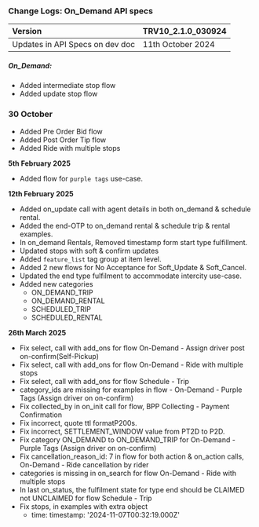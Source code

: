 ### Change Logs: On_Demand API specs

| Version                         | TRV10_2.1.0_030924 |
| :------------------------------ | :----------------- |
| Updates in API Specs on dev doc | 11th October 2024 |

##### On_Demand:
- Added intermediate stop flow
- Added update stop flow

### 30 October
- Added Pre Order Bid flow
- Added Post Order Tip flow
- Added Ride with multiple stops

****5th February 2025****
  - Added flow for `purple tags` use-case.

****12th February 2025****
- Added on_update call with agent details in both on_demand & schedule rental.
- Added the end-OTP to on_demand rental & schedule trip & rental examples.
- In on_demand Rentals, Removed timestamp form start type fulfillment.
- Updated stops with soft & confirm updates
- Added `feature_list` tag group at item level.
- Added 2 new flows for No Acceptance for Soft_Update & Soft_Cancel.
- Updated the end type fulfilment to accommodate intercity use-case.
- Added new categories
  - ON_DEMAND_TRIP
  - ON_DEMAND_RENTAL
  - SCHEDULED_TRIP
  - SCHEDULED_RENTAL

****26th March 2025****
  - Fix select, call with add_ons for flow  On-Demand - Assign driver post on-confirm(Self-Pickup)
  - Fix select, call with add_ons for flow On-Demand - Ride with multiple stops
  - Fix select, call with add_ons for flow Schedule - Trip
  - category_ids are missing for examples in flow - On-Demand - Purple Tags (Assign driver on on-confirm)
  - Fix collected_by in on_init call for flow, BPP Collecting - Payment Confirmation
  - Fix incorrect, quote ttl formatP200s. 
  - Fix incorrect, SETTLEMENT_WINDOW value from PT2D to P2D. 
  - Fix category ON_DEMAND to ON_DEMAND_TRIP for On-Demand - Purple Tags (Assign driver on on-confirm)
  - Fix cancellation_reason_id: 7 in flow  for both action & on_action calls, On-Demand - Ride cancellation by rider
  - categories is missing in on_search for flow On-Demand - Ride with multiple stops
  - In last on_status, the fulfilment state for type end should be CLAIMED not  UNCLAIMED for flow Schedule - Trip
  - Fix stops, in examples with extra object
    - time:
      timestamp: '2024-11-07T00:32:19.000Z'


  

